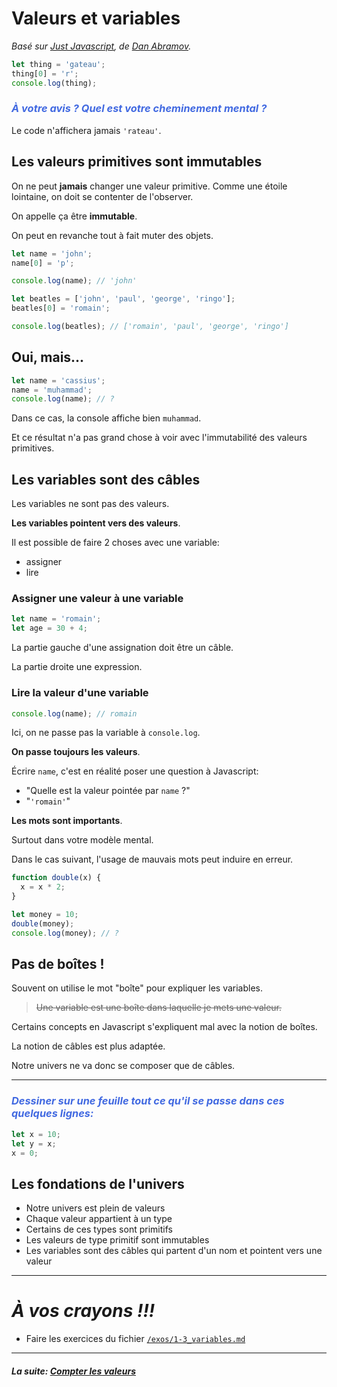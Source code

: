# Valeurs et variables

_Basé sur [Just Javascript](https://justjavascript.com/), de [Dan Abramov](https://twitter.com/dan_abramov)._

```js
let thing = 'gateau';
thing[0] = 'r';
console.log(thing);
```

### _<span style="color:royalblue">À votre avis ? Quel est votre cheminement mental ?</span>_

Le code n'affichera jamais `'rateau'`.

## Les valeurs primitives sont immutables

On ne peut **jamais** changer une valeur primitive. Comme une étoile lointaine, on doit se contenter de l'observer.

On appelle ça être **immutable**.

On peut en revanche tout à fait muter des objets.

```js
let name = 'john';
name[0] = 'p';

console.log(name); // 'john'

let beatles = ['john', 'paul', 'george', 'ringo'];
beatles[0] = 'romain';

console.log(beatles); // ['romain', 'paul', 'george', 'ringo']
```

## Oui, mais...

```js
let name = 'cassius';
name = 'muhammad';
console.log(name); // ?
```

Dans ce cas, la console affiche bien `muhammad`.

Et ce résultat n'a pas grand chose à voir avec l'immutabilité des valeurs primitives.

## Les variables sont des câbles

Les variables ne sont pas des valeurs.

**Les variables pointent vers des valeurs**.

Il est possible de faire 2 choses avec une variable:

- assigner
- lire

### Assigner une valeur à une variable

```js
let name = 'romain';
let age = 30 + 4;
```

La partie gauche d'une assignation doit être un câble.

La partie droite une expression.

### Lire la valeur d'une variable

```js
console.log(name); // romain
```

Ici, on ne passe pas la variable à `console.log`.

**On passe toujours les valeurs**.

Écrire `name`, c'est en réalité poser une question à Javascript:

- "Quelle est la valeur pointée par `name` ?"
- "`'romain'`"

**Les mots sont importants**.

Surtout dans votre modèle mental.

Dans le cas suivant, l'usage de mauvais mots peut induire en erreur.

```js
function double(x) {
  x = x * 2;
}

let money = 10;
double(money);
console.log(money); // ?
```

## Pas de boîtes !

Souvent on utilise le mot "boîte" pour expliquer les variables.

> ~~Une variable est une boîte dans laquelle je mets une valeur.~~

Certains concepts en Javascript s'expliquent mal avec la notion de boîtes.

La notion de câbles est plus adaptée.

Notre univers ne va donc se composer que de câbles.

---

### _<span style="color:royalblue">Dessiner sur une feuille tout ce qu'il se passe dans ces quelques lignes:</span>_

```js
let x = 10;
let y = x;
x = 0;
```

## Les fondations de l'univers

- Notre univers est plein de valeurs
- Chaque valeur appartient à un type
- Certains de ces types sont primitifs
- Les valeurs de type primitif sont immutables
- Les variables sont des câbles qui partent d'un nom et pointent vers une valeur

---

# _**À vos crayons !!!**_

- Faire les exercices du fichier [`/exos/1-3_variables.md`](../../../exos/1_mental_models/1-3_variables.md)

---

#### _La suite: [Compter les valeurs](./1-3_count.md)_
